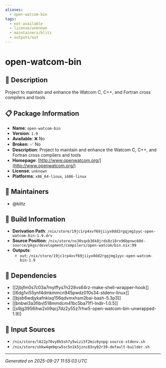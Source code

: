 ```yaml
---
aliases:
  - open-watcom-bin
tags:
  - not-available
  - license/unknown
  - maintainers/blitz
  - outputs/out
---
```


# open-watcom-bin

## 📝 Description

Project to maintain and enhance the Watcom C, C++, and Fortran cross compilers and tools

## 📋 Package Information

- **Name**: `open-watcom-bin`
- **Version**: `1.9`
- **Available**: ❌ No
- **Broken**: ✅ No
- **Description**: Project to maintain and enhance the Watcom C, C++, and Fortran cross compilers and tools
- **Homepage**: [http://www.openwatcom.org/](http://www.openwatcom.org/)
- **License**: `unknown`
- **Platforms**: `x86_64-linux`, `i686-linux`
## 👥 Maintainers

- @blitz


## 🔧 Build Information

- **Derivation Path**: `/nix/store/19jc1rp4xvf69jiiyx0dd2rgqjmg1yyc-open-watcom-bin-1.9.drv`
- **Source Position**: `/nix/store/ns30sqxb36k8jrds8z18rv96bpnwc60d-source/pkgs/development/compilers/open-watcom/bin.nix:99`
- **Outputs**:
  - `out`:  `/nix/store/19jc1rp4xvf69jiiyx0dd2rgqjmg1yyc-open-watcom-bin-1.9`

## 🔗 Dependencies

- [[2jbjfm0s7c03a7mylffys7n228vs64rz-make-shell-wrapper-hook]]
- [[6dg1vi55ynf4dmkmmcn945pwdz010s34-stdenv-linux]]
- [[bjsb6wdjykafnkixq156qdvmxhsm2bai-bash-5.3p3]]
- [[bnbwi3a3fibvl518mmdcm41bc5ba71f1-lndir-1.0.5]]
- [[s9jg3956ihw2xli9qcj7dz2y55z7rhw5-open-watcom-bin-unwrapped-1.9]]

## 📁 Input Sources

- `/nix/store/l622p70vy8k5sh7y5wizi5f2mic6ynpg-source-stdenv.sh`
- `/nix/store/shkw4qm9qcw5sc5n1k5jznc83ny02r39-default-builder.sh`

---
*Generated on 2025-09-27 11:55:03 UTC*
